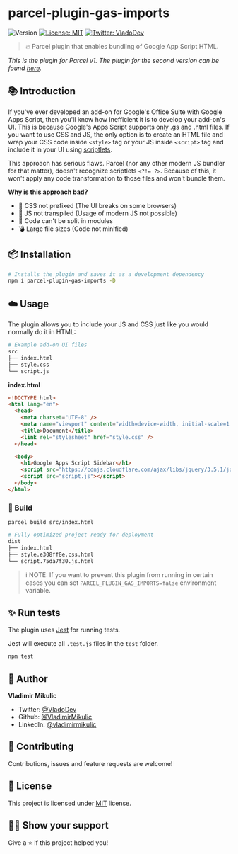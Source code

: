 # parcel-plugin-gas-imports

![Version](https://img.shields.io/npm/v/parcel-plugin-gas-imports)
[![License: MIT](https://img.shields.io/badge/License-MIT-yellow.svg)](#)
[![Twitter: VladoDev](https://img.shields.io/twitter/follow/VladoDev.svg?style=social)](https://twitter.com/VladoDev)

> 🔥 Parcel plugin that enables bundling of Google App Script HTML.

_This is the plugin for Parcel v1. The plugin for the second version can be found [here](https://github.com/VladimirMikulic/parcel-reporter-gas-imports)._

## 📚 Introduction

If you've ever developed an add-on for Google's Office Suite with Google Apps Script,
then you'll know how inefficient it is to develop your add-on's UI.
This is because Google's Apps Script supports only .gs and .html files.
If you want to use CSS and JS, the only option is to create an HTML file and wrap
your CSS code inside `<style>` tag or your JS inside `<script>` tag and include
it in your UI using [scriptlets](https://developers.google.com/apps-script/guides/html/best-practices#separate_html_css_and_javascript).

This approach has serious flaws.
Parcel (nor any other modern JS bundler for that matter), doesn't recognize scriptlets `<?!= ?>`.
Because of this, it won't apply any code transformation to those files and won't bundle them.

**Why is this approach bad?**

- 🚫 CSS not prefixed (The UI breaks on some browsers)
- 🚫 JS not transpiled (Usage of modern JS not possible)
- 🚫 Code can't be split in modules
- 💣 Large file sizes (Code not minified)

## :package: Installation

```sh
# Installs the plugin and saves it as a development dependency
npm i parcel-plugin-gas-imports -D
```

## :cloud: Usage

The plugin allows you to include your JS and CSS just like you would normally do it in HTML:

```sh
# Example add-on UI files
src
├── index.html
├── style.css
└── script.js
```

**index.html**

```html
<!DOCTYPE html>
<html lang="en">
  <head>
    <meta charset="UTF-8" />
    <meta name="viewport" content="width=device-width, initial-scale=1.0" />
    <title>Document</title>
    <link rel="stylesheet" href="style.css" />
  </head>

  <body>
    <h1>Google Apps Script Sidebar</h1>
    <script src="https://cdnjs.cloudflare.com/ajax/libs/jquery/3.5.1/jquery.min.js"></script>
    <script src="script.js"></script>
  </body>
</html>
```

### 🚀 Build

`parcel build src/index.html`

```sh
# Fully optimized project ready for deployment
dist
├── index.html
├── style.e308ff8e.css.html
└── script.75da7f30.js.html
```

> ℹ️ NOTE: If you want to prevent this plugin from running in certain cases you can set `PARCEL_PLUGIN_GAS_IMPORTS=false` environment variable.

## :sparkles: Run tests

The plugin uses [Jest](https://jestjs.io/) for running tests.

Jest will execute all `.test.js` files in the `test` folder.

```sh
npm test
```

## :man: Author

**Vladimir Mikulic**

- Twitter: [@VladoDev](https://twitter.com/VladoDev)
- Github: [@VladimirMikulic](https://github.com/VladimirMikulic)
- LinkedIn: [@vladimirmikulic](https://www.linkedin.com/in/vladimir-mikulic/)

## :handshake: Contributing

Contributions, issues and feature requests are welcome!

## :pencil: License

This project is licensed under [MIT](https://opensource.org/licenses/MIT) license.

## :man_astronaut: Show your support

Give a ⭐️ if this project helped you!
